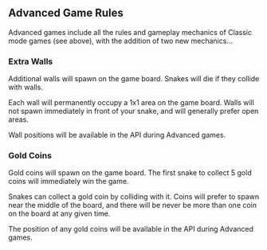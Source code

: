 ## Advanced Game Rules

Advanced games include all the rules and gameplay mechanics of Classic mode games (see above), with the addition of two new mechanics...

### Extra Walls

Additional walls will spawn on the game board. Snakes will die if they collide with walls.

Each wall will permanently occupy a 1x1 area on the game board. Walls will not spawn immediately in front of your snake, and will generally prefer open areas.

Wall positions will be available in the API during Advanced games.

### Gold Coins

Gold coins will spawn on the game board. The first snake to collect 5 gold coins will immediately win the game.

Snakes can collect a gold coin by colliding with it. Coins will prefer to spawn near the middle of the board, and there will be never be more than one coin on the board at any given time.

The position of any gold coins will be available in the API during Advanced games.
